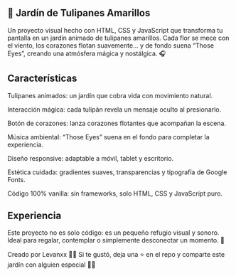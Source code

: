 🌷 Jardín de Tulipanes Amarillos
---
Un proyecto visual hecho con HTML, CSS y JavaScript que transforma tu pantalla en un jardín animado de tulipanes amarillos.
Cada flor se mece con el viento, los corazones flotan suavemente... y de fondo suena “Those Eyes”, creando una atmósfera mágica y nostálgica. 🎧

Características
---
 Tulipanes animados: un jardín que cobra vida con movimiento natural.

 Interacción mágica: cada tulipán revela un mensaje oculto al presionarlo.

 Botón de corazones: lanza corazones flotantes que acompañan la escena.

 Música ambiental: “Those Eyes” suena en el fondo para completar la experiencia.

 Diseño responsive: adaptable a móvil, tablet y escritorio.

 Estética cuidada: gradientes suaves, transparencias y tipografía de Google Fonts.

 Código 100% vanilla: sin frameworks, solo HTML, CSS y JavaScript puro.

Experiencia
---
Este proyecto no es solo código: es un pequeño refugio visual y sonoro.
Ideal para regalar, contemplar o simplemente desconectar un momento. 💐

Creado por Levanxx 👨‍💻
Si te gustó, deja una ⭐ en el repo y comparte este jardín con alguien especial 🌷✨
